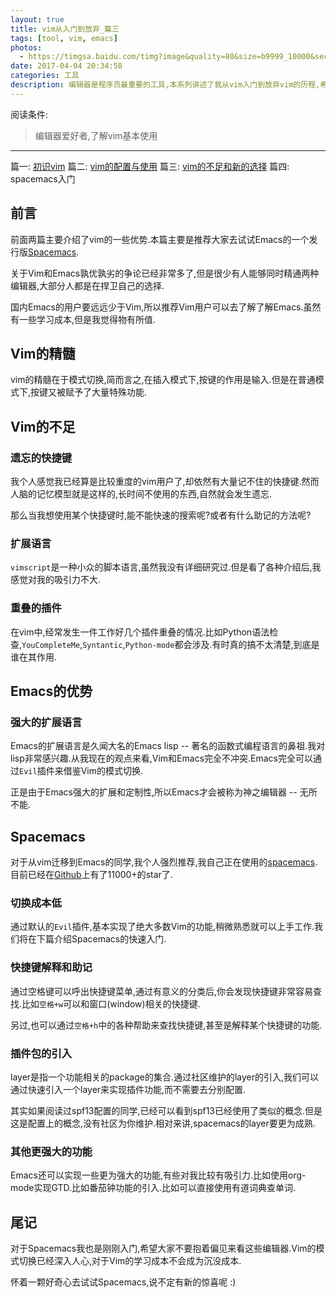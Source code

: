 ```yaml
---
layout: true
title: vim从入门到放弃_篇三
tags: [tool, vim, emacs]
photos:
  - https://timgsa.baidu.com/timg?image&quality=80&size=b9999_10000&sec=1491919879&di=783431702b21b25ae2b3839bc7c0d0f5&imgtype=jpg&er=1&src=http%3A%2F%2Fpic.lvmama.com%2Fuploads%2Fpc%2Fplace2%2F2016-05-29%2F60504337-83de-47dc-a422-04966772cf50.jpg
date: 2017-04-04 20:34:58
categories: 工具
description: 编辑器是程序员最重要的工具,本系列讲述了我从vim入门到放弃vim的历程,希望对其他人有所帮助
---
```


阅读条件:
> 编辑器爱好者,了解vim基本使用

---

篇一: [初识vim](http://yitinglove.cn/blog/2017/03/19/vim_to_emacs_1/)
篇二: [vim的配置与使用](http://yitinglove.cn/blog/2017/03/26/vim_to_emacs_2/)
篇三: [vim的不足和新的选择](http://yitinglove.cn/blog/2017/04/04/vim_to_emacs_3/)
篇四: spacemacs入门

<!--more-->

## 前言
前面两篇主要介绍了vim的一些优势.本篇主要是推荐大家去试试Emacs的一个发行版[Spacemacs](http://spacemacs.org/).

关于Vim和Emacs孰优孰劣的争论已经非常多了,但是很少有人能够同时精通两种编辑器,大部分人都是在捍卫自己的选择.

国内Emacs的用户要远远少于Vim,所以推荐Vim用户可以去了解了解Emacs.虽然有一些学习成本,但是我觉得物有所值.

## Vim的精髓
vim的精髓在于模式切换,简而言之,在插入模式下,按键的作用是输入.但是在普通模式下,按键又被赋予了大量特殊功能.

## Vim的不足
### 遗忘的快捷键
我个人感觉我已经算是比较重度的vim用户了,却依然有大量记不住的快捷键.然而人脑的记忆模型就是这样的,长时间不使用的东西,自然就会发生遗忘.

那么当我想使用某个快捷键时,能不能快速的搜索呢?或者有什么助记的方法呢?

### 扩展语言
`vimscript`是一种小众的脚本语言,虽然我没有详细研究过.但是看了各种介绍后,我感觉对我的吸引力不大.

### 重叠的插件
在vim中,经常发生一件工作好几个插件重叠的情况.比如Python语法检查,`YouCompleteMe`,`Syntantic`,`Python-mode`都会涉及.有时真的搞不太清楚,到底是谁在其作用.

## Emacs的优势
### 强大的扩展语言
Emacs的扩展语言是久闻大名的Emacs lisp -- 著名的函数式编程语言的鼻祖.我对lisp非常感兴趣.从我现在的观点来看,Vim和Emacs完全不冲突.Emacs完全可以通过`Evil`插件来借鉴Vim的模式切换.

正是由于Emacs强大的扩展和定制性,所以Emacs才会被称为神之编辑器 -- 无所不能.

## Spacemacs
对于从vim迁移到Emacs的同学,我个人强烈推荐,我自己正在使用的[spacemacs](http://spacemacs.org/).目前已经在[Github](https://github.com/syl20bnr/spacemacs)上有了11000+的star了.

### 切换成本低
通过默认的`Evil`插件,基本实现了绝大多数Vim的功能,稍微熟悉就可以上手工作.我们将在下篇介绍Spacemacs的快速入门.

### 快捷键解释和助记
通过空格键可以呼出快捷键菜单,通过有意义的分类后,你会发现快捷键非常容易查找.比如`空格+w`可以和窗口(window)相关的快捷键.

另过,也可以通过`空格+h`中的各种帮助来查找快捷键,甚至是解释某个快捷键的功能.

### 插件包的引入
layer是指一个功能相关的package的集合.通过社区维护的layer的引入,我们可以通过快速引入一个layer来实现插件功能,而不需要去分别配置.

其实如果阅读过spf13配置的同学,已经可以看到spf13已经使用了类似的概念.但是这是配置上的概念,没有社区为你维护.相对来讲,spacemacs的layer要更为成熟.

### 其他更强大的功能
Emacs还可以实现一些更为强大的功能,有些对我比较有吸引力.比如使用org-mode实现GTD.比如番茄钟功能的引入.比如可以直接使用有道词典查单词.

## 尾记
对于Spacemacs我也是刚刚入门,希望大家不要抱着偏见来看这些编辑器.Vim的模式切换已经深入人心,对于Vim的学习成本不会成为沉没成本.

怀着一颗好奇心去试试Spacemacs,说不定有新的惊喜呢 :)
